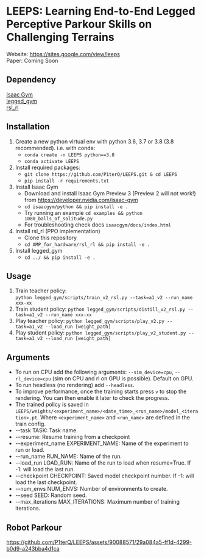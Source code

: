 # LEEPS: Learning End-to-End Legged Perceptive Parkour Skills on Challenging Terrains
Website: https://sites.google.com/view/leeps <br>
Paper: Coming Soon <br>

## Dependency
[Isaac Gym](https://developer.nvidia.com/isaac-gym) <br>
[legged_gym](https://github.com/leggedrobotics/legged_gym) <br>
[rsl_rl](https://github.com/leggedrobotics/rsl_rl) <br>

## Installation
1. Create a new python virtual env with python 3.6, 3.7 or 3.8 (3.8 recommended). i.e. with conda:
    - `conda create -n LEEPS python==3.8`
    - `conda activate LEEPS`
2. Install required packages:
    - `git clone https://github.com/P1terQ/LEEPS.git & cd LEEPS`
    - `pip install -r requirements.txt`
3. Install Isaac Gym
   - Download and install Isaac Gym Preview 3 (Preview 2 will not work!) from https://developer.nvidia.com/isaac-gym
   - `cd isaacgym/python && pip install -e .`
   - Try running an example `cd examples && python 1080_balls_of_solitude.py`
   - For troubleshooting check docs `isaacgym/docs/index.html`
4. Install rsl_rl (PPO implementation)
   - Clone this repository
   -  `cd AMP_for_hardware/rsl_rl && pip install -e .` 
5. Install legged_gym
   - `cd ../ && pip install -e .`

## Usage
1. Train teacher policy:   
  ```python legged_gym/scripts/train_v2_rsl.py --task=a1_v2 --run_name xxx-xx ```
1. Train student policy:
  ```python legged_gym/scripts/distill_v2_rsl.py --task=a1_v2 --run_name xxx-xx ```
1. Play teacher policy:
  ```python legged_gym/scripts/play_v2.py --task=a1_v2 --load_run [weight_path] ```
1. Play student policy:
  ```python legged_gym/scripts/play_v2_student.py --task=a1_v2 --load_run [weight_path] ```
  
## Arguments
 -  To run on CPU add the following arguments: `--sim_device=cpu`, `--rl_device=cpu` (sim on CPU and rl on GPU is possible). Default on GPU.
 -  To run headless (no rendering) add `--headless`.
 -  To improve performance, once the training starts press `v` to stop the rendering. You can then enable it later to check the progress.
 -  The trained policy is saved in `LEEPS/weights/<experiment_name>/<date_time>_<run_name>/model_<iteration>.pt`. Where `<experiment_name>` and `<run_name>` are defined in the train config.
 -  --task TASK: Task name.
 -  --resume:   Resume training from a checkpoint
  - --experiment_name EXPERIMENT_NAME: Name of the experiment to run or load.
  - --run_name RUN_NAME:  Name of the run.
  - --load_run LOAD_RUN:   Name of the run to load when resume=True. If -1: will load the last run.
  - --checkpoint CHECKPOINT:  Saved model checkpoint number. If -1: will load the last checkpoint.
  - --num_envs NUM_ENVS:  Number of environments to create.
  - --seed SEED:  Random seed.
  - --max_iterations MAX_ITERATIONS:  Maximum number of training iterations.
    
## Robot Parkour 
https://github.com/P1terQ/LEEPS/assets/90088571/29a084a5-ff1d-4299-b0d9-a243bba4d1ca






